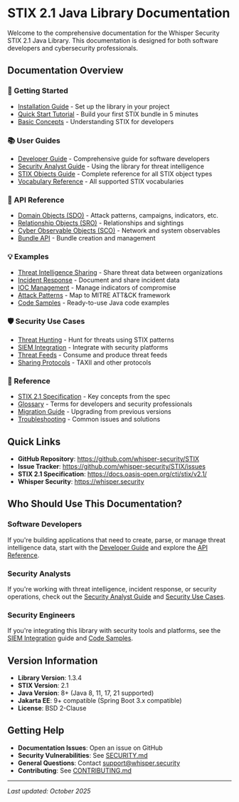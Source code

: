 # STIX 2.1 Java Library Documentation

Welcome to the comprehensive documentation for the Whisper Security STIX 2.1 Java Library. This documentation is designed for both software developers and cybersecurity professionals.

## Documentation Overview

### 🚀 Getting Started
- [Installation Guide](getting-started/installation.md) - Set up the library in your project
- [Quick Start Tutorial](getting-started/quick-start.md) - Build your first STIX bundle in 5 minutes
- [Basic Concepts](getting-started/basic-concepts.md) - Understanding STIX for developers

### 📚 User Guides
- [Developer Guide](user-guide/for-developers.md) - Comprehensive guide for software developers
- [Security Analyst Guide](user-guide/for-security-analysts.md) - Using the library for threat intelligence
- [STIX Objects Guide](user-guide/stix-objects-guide.md) - Complete reference for all STIX object types
- [Vocabulary Reference](user-guide/vocabulary-reference.md) - All supported STIX vocabularies

### 🔧 API Reference
- [Domain Objects (SDO)](api-reference/sdo/) - Attack patterns, campaigns, indicators, etc.
- [Relationship Objects (SRO)](api-reference/sro/) - Relationships and sightings
- [Cyber Observable Objects (SCO)](api-reference/sco/) - Network and system observables
- [Bundle API](api-reference/bundle/) - Bundle creation and management

### 💡 Examples
- [Threat Intelligence Sharing](examples/threat-intel-sharing.md) - Share threat data between organizations
- [Incident Response](examples/incident-response.md) - Document and share incident data
- [IOC Management](examples/ioc-management.md) - Manage indicators of compromise
- [Attack Patterns](examples/attack-patterns.md) - Map to MITRE ATT&CK framework
- [Code Samples](examples/code-samples/) - Ready-to-use Java code examples

### 🛡️ Security Use Cases
- [Threat Hunting](security-use-cases/threat-hunting.md) - Hunt for threats using STIX patterns
- [SIEM Integration](security-use-cases/siem-integration.md) - Integrate with security platforms
- [Threat Feeds](security-use-cases/threat-feeds.md) - Consume and produce threat feeds
- [Sharing Protocols](security-use-cases/sharing-protocols.md) - TAXII and other protocols

### 📖 Reference
- [STIX 2.1 Specification](reference/stix-specification.md) - Key concepts from the spec
- [Glossary](reference/glossary.md) - Terms for developers and security professionals
- [Migration Guide](reference/migration-guide.md) - Upgrading from previous versions
- [Troubleshooting](reference/troubleshooting.md) - Common issues and solutions

## Quick Links

- **GitHub Repository**: https://github.com/whisper-security/STIX
- **Issue Tracker**: https://github.com/whisper-security/STIX/issues
- **STIX 2.1 Specification**: https://docs.oasis-open.org/cti/stix/v2.1/
- **Whisper Security**: https://whisper.security

## Who Should Use This Documentation?

### Software Developers
If you're building applications that need to create, parse, or manage threat intelligence data, start with the [Developer Guide](user-guide/for-developers.md) and explore the [API Reference](api-reference/).

### Security Analysts
If you're working with threat intelligence, incident response, or security operations, check out the [Security Analyst Guide](user-guide/for-security-analysts.md) and [Security Use Cases](security-use-cases/).

### Security Engineers
If you're integrating this library with security tools and platforms, see the [SIEM Integration](security-use-cases/siem-integration.md) guide and [Code Samples](examples/code-samples/).

## Version Information

- **Library Version**: 1.3.4
- **STIX Version**: 2.1
- **Java Version**: 8+ (Java 8, 11, 17, 21 supported)
- **Jakarta EE**: 9+ compatible (Spring Boot 3.x compatible)
- **License**: BSD 2-Clause

## Getting Help

- **Documentation Issues**: Open an issue on GitHub
- **Security Vulnerabilities**: See [SECURITY.md](../SECURITY.md)
- **General Questions**: Contact support@whisper.security
- **Contributing**: See [CONTRIBUTING.md](../CONTRIBUTING.md)

---

*Last updated: October 2025*